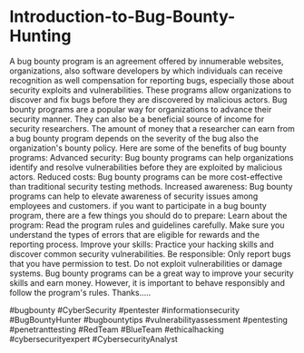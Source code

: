 # Introduction-to-Bug-Bounty-Hunting

A bug bounty program is an agreement offered by innumerable websites, organizations, also software developers by which individuals can receive recognition as well compensation for reporting bugs, especially those about security exploits and vulnerabilities. These programs allow organizations to discover and fix bugs before they are discovered by malicious actors.
Bug bounty programs are a popular way for organizations to advance their security manner. They can also be a beneficial source of income for security researchers. The amount of money that a researcher can earn from a bug bounty program depends on the severity of the bug also the organization's bounty policy.
Here are some of the benefits of bug bounty programs:
Advanced security: Bug bounty programs can help organizations identify and resolve vulnerabilities before they are exploited by malicious actors.
Reduced costs: Bug bounty programs can be more cost-effective than traditional security testing methods.
Increased awareness: Bug bounty programs can help to elevate awareness of security issues among employees and customers.
if you want to participate in a bug bounty program, there are a few things you should do to prepare:
Learn about the program: Read the program rules and guidelines carefully. Make sure you understand the types of errors that are eligible for rewards and the reporting process.
Improve your skills: Practice your hacking skills and discover common security vulnerabilities.
Be responsible: Only report bugs that you have permission to test. Do not exploit vulnerabilities or damage systems.
Bug bounty programs can be a great way to improve your security skills and earn money. However, it is important to behave responsibly and follow the program's rules.
Thanks.....

#bugbounty #CyberSecurity #pentester #informationsecurity #BugBountyHunter #bugbountytips #vulnerabilityassessment #pentesting #penetranttesting #RedTeam #BlueTeam #ethicalhacking #cybersecurityexpert #CybersecurityAnalyst
